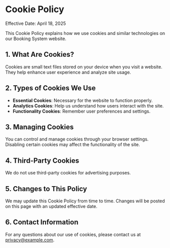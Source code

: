 # Cookie Policy

Effective Date: April 18, 2025

This Cookie Policy explains how we use cookies and similar technologies on our Booking System website.

## 1. What Are Cookies?

Cookies are small text files stored on your device when you visit a website. They help enhance user experience and analyze site usage.

## 2. Types of Cookies We Use

- **Essential Cookies**: Necessary for the website to function properly.
- **Analytics Cookies**: Help us understand how users interact with the site.
- **Functionality Cookies**: Remember user preferences and settings.

## 3. Managing Cookies

You can control and manage cookies through your browser settings. Disabling certain cookies may affect the functionality of the site.

## 4. Third-Party Cookies

We do not use third-party cookies for advertising purposes.

## 5. Changes to This Policy

We may update this Cookie Policy from time to time. Changes will be posted on this page with an updated effective date.

## 6. Contact Information

For any questions about our use of cookies, please contact us at [privacy@example.com](mailto:privacy@example.com).
